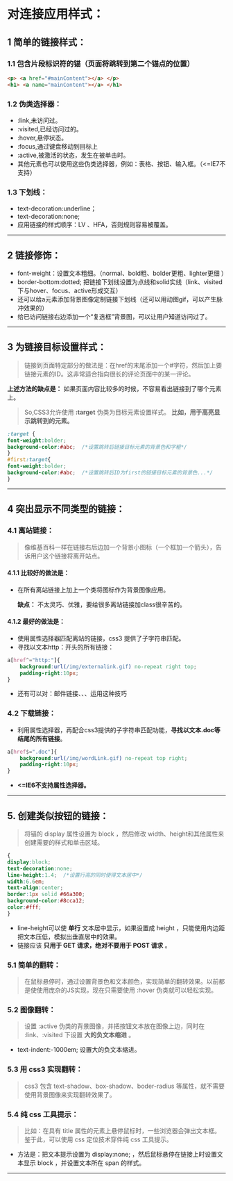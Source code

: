 # 对连接应用样式：

## 1 简单的链接样式：

### 1.1 包含片段标识符的锚（页面将跳转到第二个锚点的位置）

```html
<p> <a href="#mainContent"></a> </p>
<h1> <a name="mainContent"></a> </h1>
```

### 1.2 伪类选择器：

- :link,未访问过。
- :visited,已经访问过的。
- :hover,悬停状态。
- :focus,通过键盘移动到目标上
- :active,被激活的状态，发生在被单击时。
- 其他元素也可以使用这些伪类选择器，例如：表格、按钮、输入框。（<=IE7不支持）

### 1.3 下划线：

- text-decoration:underline；
- text-decoration:none;
- 应用链接的样式顺序：LV 、HFA，否则规则容易被覆盖。

---

## 2 链接修饰：

- font-weight：设置文本粗细。（normal、bold粗、bolder更粗、lighter更细 ）
- border-bottom:dotted; 把链接下划线设置为点线和solid实线（link、visited下与hover、focus、active形成交互）
- 还可以给a元素添加背景图像定制链接下划线（还可以用动图gif，可以产生脉冲效果的）
- 给已访问链接右边添加一个“复选框”背景图，可以让用户知道访问过了。

---

## 3 为链接目标设置样式：

> 链接到页面特定部分的做法是：在href的末尾添加一个#字符，然后加上要链接元素的ID。这非常适合指向很长的评论页面中的某一评论。

**上述方法的缺点是：** 如果页面内容比较多的时候，不容易看出链接到了哪个元素上。
> So,CSS3允许使用 **:target** 伪类为目标元素设置样式。
**比如，用于高亮显示跳转到的元素。**

```css
:target {
font-weight:bolder;
background-color:#abc;  /*设置跳转后链接目标元素的背景色和字粗*/
}
#first:target{
font-weight:bolder;
background-color:#abc;  /*设置跳转后ID为first的链接目标元素的背景色...*/
}
```

---

## 4 突出显示不同类型的链接：

### 4.1 离站链接：

> 像维基百科一样在链接右后边加一个背景小图标（一个框加一个箭头），告诉用户这个链接将离开站点。

#### 4.1.1 比较好的做法是：

- 在所有离站链接上加上一个类将图标作为背景图像应用。

  **缺点：** 不太灵巧、优雅，要给很多离站链接加class很辛苦的。

#### 4.1.2 最好的做法是：

- 使用属性选择器匹配离站的链接，css3 提供了子字符串匹配。
- 寻找以文本http：开头的所有链接：

```css
a[href^="http:"]{ 
    background:url(/img/externalink.gif) no-repeat right top;
    padding-right:10px;
}
```

- 还有可以对：邮件链接、、、运用这种技巧

### 4.2 下载链接： 

- 利用属性选择器，再配合css3提供的子字符串匹配功能，**寻找以文本.doc等结尾的所有链接**。

```css
a[href$=".doc"]{
    background:url(/img/wordLink.gif) no-repeat top right;
    padding-right:10px;
}
```

- **<=IE6不支持属性选择器。**

---

## 5. 创建类似按钮的链接：

> 将锚的 display 属性设置为 block ，然后修改 width、height和其他属性来创建需要的样式和单击区域。

```css
{
display:block;
text-decoration:none;
line-height:1.4;  /*设置行高的同时使得文本居中*/
width:6.6em;
text-align:center;
border:1px solid #66a300;
background-color:#8cca12;
color:#fff;
}
```

- line-height可以使 **单行** 文本居中显示，如果设置成 height ，只能使用内边距把文本压低，模拟出垂直居中的效果。
- 链接应该 **只用于 GET 请求，绝对不要用于 POST 请求** 。

### 5.1 简单的翻转：

> 在鼠标悬停时，通过设置背景色和文本颜色，实现简单的翻转效果。以前都是使使用庞杂的JS实现，现在只需要使用 :hover 伪类就可以轻松实现。

### 5.2 图像翻转：

> 设置 :active 伪类的背景图像，并把按钮文本放在图像上边，同时在 :link、:visited 下设置 **大的负文本缩进** 。
- text-indent:-1000em;  设置大的负文本缩进。

### 5.3 用 css3 实现翻转：

> css3 包含 text-shadow、box-shadow、boder-radius 等属性，就不需要使用背景图像来实现翻转效果了。

### 5.4 纯 css 工具提示：

> 比如：在具有 title 属性的元素上悬停鼠标时，一些浏览器会弹出文本框。鉴于此，可以使用 css 定位技术穿件纯 css 工具提示。
- 方法是：把文本提示设置为 display:none; ，然后鼠标悬停在链接上时设置文本显示 block ，并设置文本所在 span 的样式。

---